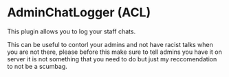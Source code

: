 # AdminChatLogger (ACL)
This plugin allows you to log your staff chats.

This can be useful to contorl your admins and not have racist talks when you are not there, please before this make sure to tell admins you have it on server it is not something that you need to do but just my reccomendation to not be a scumbag.
